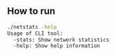 ## How to run

```bash
./netstats -help
Usage of CLI tool:
  -stats: Show network statistics
  -help: Show help information
```

